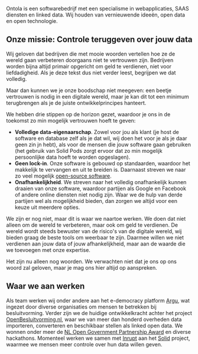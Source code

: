 Ontola is een softwarebedrijf met een specialisme in webapplicaties, SAAS diensten en linked data.
Wij houden van vernieuwende ideeën, open data en open technologie.

## Onze missie: Controle teruggeven over jouw data

Wij geloven dat bedrijven die met mooie woorden vertellen hoe ze de wereld gaan verbeteren doorgaans niet te vertrouwen zijn.
Bedrijven worden bijna altijd primair opgericht om geld te verdienen, niet voor liefdadigheid.
Als je deze tekst dus niet verder leest, begrijpen we dat volledig.

Maar dan kunnen we je onze boodschap niet meegeven:
een beetje vertrouwen is nodig in een digitale wereld, maar je kan dit tot een minimum terugbrengen als je de juiste ontwikkelprincipes hanteert.

We hebben drie stippen op de horizon gezet, waardoor je ons in de toekomst zo min mogelijk vertrouwen hoeft te geven:

- **Volledige data-eigenaarschap**. Zowel voor jou als klant (je host de software en database zelf als je dat wil, wij doen het voor je als je daar geen zin jn hebt), als voor de mensen die jouw software gaan gebruiken (het gebruik van Solid Pods zorgt ervoor dat zo min mogelijk persoonlijke data hoeft te worden opgeslagen).
- **Geen lock-in**. Onze software is gebouwd op standaarden, waardoor het makkelijk te vervangen en uit te breiden is. Daarnaast streven we naar zo veel mogelijk [open-source software](http://github.com/ontola/).
- **Onafhankelijkheid**. We streven naar het volledig onafhankelijk kunnen draaien van onze software, waardoor partijen als Google en Facebook of andere online diensten niet nodig zijn. Waar we de hulp van derde partijen wel als mogelijkheid bieden, dan zorgen we altijd voor een keuze uit meerdere opties.

We zijn er nog niet, maar dit is waar we naartoe werken.
We doen dat niet alleen om de wereld te verbeteren, maar ook om geld te verdienen.
De wereld wordt steeds bewuster van de risico's van de digitale wereld, wij bieden graag de beste tools om weerbaar te zijn.
Daarmee willen we niet verdienen aan jouw data of jouw afhankelijkheid, maar aan de waarde die we toevoegen met onze expertise.

Het zijn nu alleen nog woorden.
We verwachten niet dat je ons op ons woord zal geloven, maar je mag ons hier altijd op aanspreken.

## Waar we aan werken

Als team werken wij onder andere aan het e-democracy platform [Argu](https://argu.co), wat ingezet door diverse organisaties om mensen te betrekken bij besluitvorming.
Verder zijn we de huidige ontwikkelkracht achter het project [OpenBesluitvorming.nl](https://openbesluitvorming.nl), waar we van meer dan honderd overheden data importeren, converteren en beschikbaar stellen als linked open data.
We wonnen onder meer de [NL Open Government Partnership Award](https://www.open-overheid.nl/open-overheid/argu-winnaar-nederlandse-inzending-ogp-awards/) en diverse hackathons.
Momenteel werken we samen met [Inrupt](http://inrupt.com/) aan het [Solid](https://solid.mit.edu) project, waarmee we mensen meer controle over hun data willen geven.
